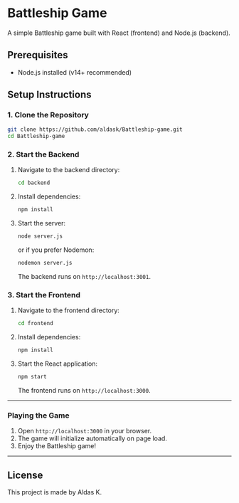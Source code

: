 # Battleship Game

A simple Battleship game built with React (frontend) and Node.js (backend).

## Prerequisites

- Node.js installed (v14+ recommended)

## Setup Instructions

### 1. Clone the Repository

```bash
git clone https://github.com/aldask/Battleship-game.git
cd Battleship-game
```

### 2. Start the Backend

1. Navigate to the backend directory:
   ```bash
   cd backend
   ```
2. Install dependencies:
   ```bash
   npm install
   ```
3. Start the server:
   ```bash
   node server.js
   ```
   or if you prefer Nodemon:
   ```bash
   nodemon server.js
   ```
   The backend runs on `http://localhost:3001`.

### 3. Start the Frontend

1. Navigate to the frontend directory:
   ```bash
   cd frontend
   ```
2. Install dependencies:
   ```bash
   npm install
   ```
3. Start the React application:
   ```bash
   npm start
   ```
   The frontend runs on `http://localhost:3000`.

---

### Playing the Game

1. Open `http://localhost:3000` in your browser.
2. The game will initialize automatically on page load.
3. Enjoy the Battleship game!

---

## License

This project is made by Aldas K.

